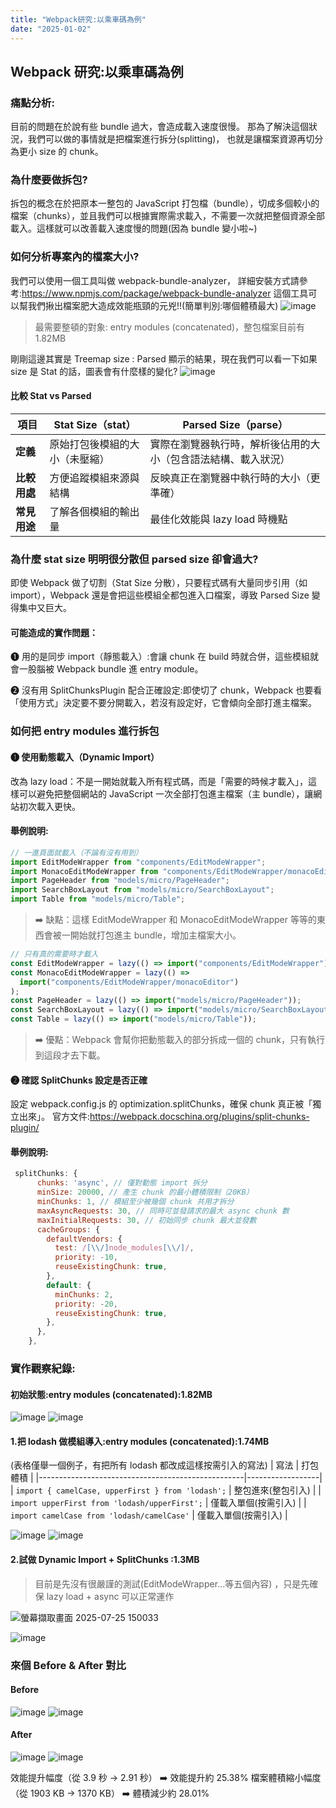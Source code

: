 ```yaml
---
title: "Webpack研究:以乘車碼為例"
date: "2025-01-02"
---
```


## Webpack 研究:以乘車碼為例

### 痛點分析:

目前的問題在於說有些 bundle 過大，會造成載入速度很慢。
那為了解決這個狀況，我們可以做的事情就是把檔案進行拆分(splitting)，
也就是讓檔案資源再切分為更小 size 的 chunk。

### 為什麼要做拆包?

拆包的概念在於把原本一整包的 JavaScript 打包檔（bundle），切成多個較小的檔案（chunks），並且我們可以根據實際需求載入，不需要一次就把整個資源全部載入。這樣就可以改善載入速度慢的問題(因為 bundle 變小啦~)

### 如何分析專案內的檔案大小?

我們可以使用一個工具叫做 webpack-bundle-analyzer，
詳細安裝方式請參考:https://www.npmjs.com/package/webpack-bundle-analyzer
這個工具可以幫我們揪出檔案肥大造成效能瓶頸的元兇!!(簡單判別:哪個體積最大)
![image](https://hackmd.io/_uploads/Sy4auOnIxg.png)

> 最需要整頓的對象:
> entry modules (concatenated)，整包檔案目前有 1.82MB

剛剛這邊其實是 Treemap size : Parsed 顯示的結果，現在我們可以看一下如果 size 是 Stat 的話，圖表會有什麼樣的變化?
![image](https://hackmd.io/_uploads/BJMzYTT8xe.png)

#### 比較 Stat vs Parsed

| 項目         | Stat Size（stat）              | Parsed Size（parse）                                         |
|------------|------------------------------|------------------------------------------------------------|
| **定義**     | 原始打包後模組的大小（未壓縮） | 實際在瀏覽器執行時，解析後佔用的大小（包含語法結構、載入狀況） |
| **比較用處** | 方便追蹤模組來源與結構       | 反映真正在瀏覽器中執行時的大小（更準確）                     |
| **常見用途** | 了解各個模組的輸出量         | 最佳化效能與 lazy load 時機點                              |

### 為什麼 stat size 明明很分散但 parsed size 卻會過大?

即使 Webpack 做了切割（Stat Size 分散），只要程式碼有大量同步引用（如 import），Webpack 還是會把這些模組全都包進入口檔案，導致 Parsed Size 變得集中又巨大。

#### 可能造成的實作問題：

❶ 用的是同步 import（靜態載入）:會讓 chunk 在 build 時就合併，這些模組就會一股腦被 Webpack bundle 進 entry module。

❷ 沒有用 SplitChunksPlugin 配合正確設定:即使切了 chunk，Webpack 也要看「使用方式」決定要不要分開載入，若沒有設定好，它會傾向全部打進主檔案。

### 如何把 entry modules 進行拆包

#### ❶ 使用動態載入（Dynamic Import）

改為 lazy load：不是一開始就載入所有程式碼，而是「需要的時候才載入」，這樣可以避免把整個網站的 JavaScript 一次全部打包進主檔案（主 bundle），讓網站初次載入更快。

#### 舉例說明:

```js
// 一進頁面就載入（不論有沒有用到）
import EditModeWrapper from "components/EditModeWrapper";
import MonacoEditModeWrapper from "components/EditModeWrapper/monacoEditor";
import PageHeader from "models/micro/PageHeader";
import SearchBoxLayout from "models/micro/SearchBoxLayout";
import Table from "models/micro/Table";
```

> ➡️ 缺點：這樣 EditModeWrapper 和 MonacoEditModeWrapper 等等的東西會被一開始就打包進主 bundle，增加主檔案大小。

```js
// 只有真的需要時才載入
const EditModeWrapper = lazy(() => import("components/EditModeWrapper"));
const MonacoEditModeWrapper = lazy(() =>
  import("components/EditModeWrapper/monacoEditor")
);
const PageHeader = lazy(() => import("models/micro/PageHeader"));
const SearchBoxLayout = lazy(() => import("models/micro/SearchBoxLayout"));
const Table = lazy(() => import("models/micro/Table"));
```

> ➡️ 優點：Webpack 會幫你把動態載入的部分拆成一個的 chunk，只有執行到這段才去下載。

#### ❷ 確認 SplitChunks 設定是否正確

設定 webpack.config.js 的 optimization.splitChunks，確保 chunk 真正被「獨立出來」。
官方文件:https://webpack.docschina.org/plugins/split-chunks-plugin/

#### 舉例說明:

```js
 splitChunks: {
      chunks: 'async', // 僅對動態 import 拆分
      minSize: 20000, // 產生 chunk 的最小體積限制（20KB）
      minChunks: 1, // 模組至少被幾個 chunk 共用才拆分
      maxAsyncRequests: 30, // 同時可並發請求的最大 async chunk 數
      maxInitialRequests: 30, // 初始同步 chunk 最大並發數
      cacheGroups: {
        defaultVendors: {
          test: /[\\/]node_modules[\\/]/,
          priority: -10,
          reuseExistingChunk: true,
        },
        default: {
          minChunks: 2,
          priority: -20,
          reuseExistingChunk: true,
        },
      },
    },
```

### 實作觀察紀錄:

#### 初始狀態:entry modules (concatenated):1.82MB

![image](https://hackmd.io/_uploads/BkhN1yRUlx.png)
![image](https://hackmd.io/_uploads/BJkuJJ0Ule.png)

#### 1.把 lodash 做模組導入:entry modules (concatenated):1.74MB

(表格僅舉一個例子，有把所有 lodash 都改成這樣按需引入的寫法)
| 寫法                                              | 打包體積             |
|---------------------------------------------------|------------------|
| `import { camelCase, upperFirst } from 'lodash';` | 整包進來(整包引入)   |
| `import upperFirst from 'lodash/upperFirst';`     | 僅載入單個(按需引入) |
| `import camelCase from 'lodash/camelCase'`        | 僅載入單個(按需引入) |

![image](https://hackmd.io/_uploads/HkYw2G1wex.png)
![image](https://hackmd.io/_uploads/S1CkiG1wll.png)

#### 2.試做 Dynamic Import + SplitChunks :1.3MB

> 目前是先沒有很嚴謹的測試(EditModeWrapper...等五個內容) ，只是先確保 lazy load + async 可以正常運作

![螢幕擷取畫面 2025-07-25 150033](https://hackmd.io/_uploads/ryI1hsgvll.png)

![image](https://hackmd.io/_uploads/ByDi9jxDgl.png)

### 來個 Before & After 對比

#### Before

![image](https://hackmd.io/_uploads/SJMZ17yDee.png)
![image](https://hackmd.io/_uploads/rJQG1Qywxe.png)

#### After

![image](https://hackmd.io/_uploads/HyoD6slPle.png)
![image](https://hackmd.io/_uploads/SkCqasgPgx.png)

效能提升幅度（從 3.9 秒 → 2.91 秒）
➡️ 效能提升約 25.38%
檔案體積縮小幅度（從 1903 KB → 1370 KB）
➡️ 體積減少約 28.01%

<!-- ---

1.把loadsh.js拆出來

```js
splitChunks: {
  cacheGroups: {
    lodash: {
      test: /[\\/]node_modules[\\/]lodash[\\/]/,
      name: 'lodash',
      chunks: 'all',
    }
  }
}
```
現在:1.67MB
![image](https://hackmd.io/_uploads/H1q2byCIge.png)
![image](https://hackmd.io/_uploads/HyAgGJCIel.png)

---

2.把@codemirror拆出來
```ts
 codemirror: {
      test: /[\\/]node_modules[\\/]@codemirror[\\/]/,
      name: 'codemirror',
      chunks: 'all',
    },
```
現在:1.35MB
![image](https://hackmd.io/_uploads/Hkro6e0Uxe.png)
![image](https://hackmd.io/_uploads/H1L6agRLxg.png)


---

做lazy loading:
先抓form/FormList.js

```ts
import FormList from 'models/form/FormList'
```

```ts
const FormList = lazy(() =>
  import('models/form/FormList')
)
```
現在:1.21MB
![image](https://hackmd.io/_uploads/S1pTN-CUxe.png)
![image](https://hackmd.io/_uploads/HyWGSWAUee.png)

進一步處理其他相對大的form:
```ts
const Uploader = lazy(() =>
  import('models/form/FormUpload')
)

const FormUploader = lazy(() =>
  import('models/form/FormUploader')
)
const Repeater = lazy(() =>
  import('models/form/FormRepeater')
)
const ShopPicker = lazy(() =>
  import('models/form/FormShopPicker')
)
```

現在:1.003MB
![image](https://hackmd.io/_uploads/SkMfFZ08el.png)
![image](https://hackmd.io/_uploads/rkjtYWAUgx.png) -->

<!-- ---

### 7/24測試

#### 1.原本的初始狀況
> 原本:1.81MB


![image](https://hackmd.io/_uploads/SkCKTfkDgg.png)
![image](https://hackmd.io/_uploads/SJEoaGyPlg.png) -->
<!-- ![image](https://hackmd.io/_uploads/SJMZ17yDee.png)
![image](https://hackmd.io/_uploads/rJQG1Qywxe.png) -->

<!-- #### 2.把lodash的import方式改變


> 現在:1.74MB

![image](https://hackmd.io/_uploads/HkYw2G1wex.png)
![image](https://hackmd.io/_uploads/S1CkiG1wll.png)
![image](https://hackmd.io/_uploads/B1tFymkPxl.png)
![image](https://hackmd.io/_uploads/r1GsJQJvex.png)
 -->
